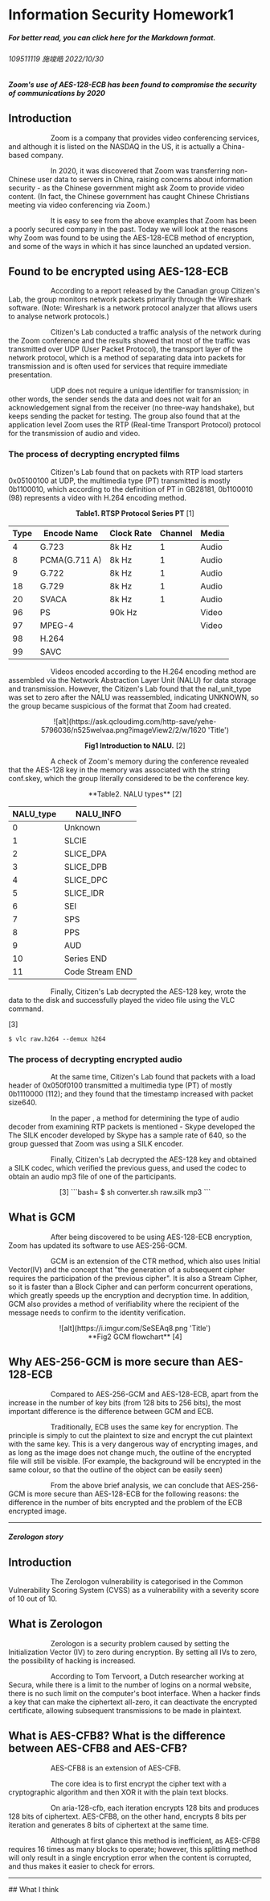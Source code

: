 # Information Security Homework1

##### For better read, you can click here for the Markdown format. 

###### 109511119 施竣皓 2022/10/30

<!--*Zoom 於 2020 年時被發現使用 AES-128-ECB 使得通訊的安全性低落*-->
#### *Zoom's use of AES-128-ECB has been found to compromise the security of communications by 2020*

## Introduction
<!--Zoom是一個提供視訊會議服務的公司，雖然他已經在美國NASDAQ上市，但其實他是一間位於中國的企業。

2020年，有人發現Zoom會把非中國的用戶資料傳到設立在中國的伺服器，這不禁讓人們擔心資訊安全——由於中國的政府可能會要求Zoom提供影像內容。（事實上，中國政府也曾透過Zoom視訊會議，抓到透過視訊會議集會的中國基督教徒。）

從上述的例子中我們不難看出Zoom在過往是一間對資訊安全保護不佳的公司。而今天我們將探討的是，Zoom被發現使用AES-128-ECB方法加密的緣由，以及後面他推出更新版的一些做法。-->
&emsp;&emsp;&emsp;&emsp;&emsp;&emsp;Zoom is a company that provides video conferencing services, and although it is listed on the NASDAQ in the US, it is actually a China-based company.

&emsp;&emsp;&emsp;&emsp;&emsp;&emsp;In 2020, it was discovered that Zoom was transferring non-Chinese user data to servers in China, raising concerns about information security - as the Chinese government might ask Zoom to provide video content. (In fact, the Chinese government has caught Chinese Christians meeting via video conferencing via Zoom.)

&emsp;&emsp;&emsp;&emsp;&emsp;&emsp;It is easy to see from the above examples that Zoom has been a poorly secured company in the past. Today we will look at the reasons why Zoom was found to be using the AES-128-ECB method of encryption, and some of the ways in which it has since launched an updated version.




## Found to be encrypted using AES-128-ECB 

<!--## 如何被發現是採用 AES-128-ECB-->
&emsp;&emsp;&emsp;&emsp;&emsp;&emsp;According to a report released by the Canadian group Citizen's Lab, the group monitors network packets primarily through the Wireshark software. (Note: Wireshark is a network protocol analyzer that allows users to analyse network protocols.)

&emsp;&emsp;&emsp;&emsp;&emsp;&emsp;Citizen's Lab conducted a traffic analysis of the network during the Zoom conference and the results showed that most of the traffic was transmitted over UDP (User Packet Protocol), the transport layer of the network protocol, which is a method of separating data into packets for transmission and is often used for services that require immediate presentation. 

&emsp;&emsp;&emsp;&emsp;&emsp;&emsp;UDP does not require a unique identifier for transmission; in other words, the sender sends the data and does not wait for an acknowledgement signal from the receiver (no three-way handshake), but keeps sending the packet for testing. The group also found that at the application level Zoom uses the RTP (Real-time Transport Protocol) protocol for the transmission of audio and video.

<!--根據加拿大團體“Citizen's Lab”釋出的報告，該團體主要透過Wireshark軟體進監管網路的封包。(註：Wireshark是一個網路協議的分析儀，使用者可以透過這個軟體進行網路協議的分析。)

Citizen's Lab 在Zoom的會議期間，進行了網路的流量分析，結果顯示大多數流量是經過UDP傳輸。UDP（用戶資料包協定）屬於網路協定中的傳輸層，該協定是將資料分隔成封包再傳輸的一種方法，通常用於需要即時呈現的服務。此種方法不需要唯一識別碼就能進行傳輸；換言之發送端送出資料後，不會等待接收端的確認訊號（不進行三向交握），會一直發送封包測試。而同時，該團體也發現在應用層Zoom使用了RTP(Real-time Transport Protocol)協定來傳輸音訊和影片。-->

### The process of decrypting encrypted films
<!--###破解加密影片的過程-->
&emsp;&emsp;&emsp;&emsp;&emsp;&emsp;Citizen's Lab found that on packets with RTP load starters 0x05100100 at UDP, the multimedia type (PT) transmitted is mostly 0b1100010, which according to the definition of PT in GB28181, 0b1100010 (98) represents a video with H.264 encoding method.
<center>


**Table1. RTSP Protocol Series PT**  [1]


| **Type** | **Encode Name** | **Clock Rate** | **Channel** | **Media** | 
|----------|-----------------|----------------|-------------|-----------|
| 4        | G.723           | 8k Hz          | 1           | Audio     |               |      |               |      |               |
| 8        | PCMA(G.711 A)   | 8k Hz          | 1           | Audio     |               |      |               |      |               |
| 9        | G.722           | 8k Hz          | 1           | Audio     |               |      |               |      |               |
| 18       | G.729           | 8k Hz          | 1           | Audio     |               |      |               |      |               |
| 20       | SVACA           | 8k Hz          | 1           | Audio     |               |      |               |      |               |
| 96       | PS              | 90k Hz         |             | Video     |               |      |               |      |               |
| 97       | MPEG-4          |                |             | Video     |               |      |               |      |               |
| 98       | H.264           |                |             |           |               |      |               |      |               |
| 99       | SAVC            |                |             |           |               |      |               |      |               |
</center>


&emsp;&emsp;&emsp;&emsp;&emsp;&emsp;Videos encoded according to the H.264 encoding method are assembled via the Network Abstraction Layer Unit (NALU) for data storage and transmission. However, the Citizen's Lab found that the nal_unit_type was set to zero after the NALU was reassembled, indicating UNKNOWN, so the group became suspicious of the format that Zoom had created.

<div STYLE="page-break-after: always;"></div>

<center>
![alt](https://ask.qcloudimg.com/http-save/yehe-5796036/n525welvaa.png?imageView2/2/w/1620 'Title')

**Fig1 Introduction to NALU.** [2]</center>

&emsp;&emsp;&emsp;&emsp;&emsp;&emsp;A check of Zoom's memory during the conference revealed that the AES-128 key in the memory was associated with the string conf.skey, which the group literally considered to be the conference key.


<center>**Table2. NALU types**  [2]</center>

<center>

| **NALU_type** | **NALU_INFO** |
|-----------|-----------------|
| 0         | Unknown         |
| 1         | SLCIE           |
| 2         | SLICE_DPA       |
| 3         | SLICE_DPB       |
| 4         | SLICE_DPC       |
| 5         | SLICE_IDR       |
| 6         | SEI             |
| 7         | SPS             |
| 8         | PPS             |
| 9         | AUD             |
| 10        | Series END      |
| 11        | Code Stream END |
</center>





&emsp;&emsp;&emsp;&emsp;&emsp;&emsp;Finally, Citizen's Lab decrypted the AES-128 key, wrote the data to the disk and successfully played the video file using the VLC command.

<!--Citizen's Lab在UDP發現了RTP負載開頭為0x05100100的封包上，其傳輸的多媒體型別（PT）大多為0b1100010，根據GB28181中對PT的定義，0b1100010（98）代表的是H.264編碼方法的影片。


table10 RTSP協議系列 PT https://www.gushiciku.cn/pl/ptRK/zh-tw
根據H.264編碼方法的影片會通過Network Abstraction Layer Unit (NALU) 組成，以便進行數據的存儲與傳輸。然而Citizen's Lab在重組NALU後發現其型別值（nal_unit_type）皆被設置為零，表示為UNKNOWN，因此該團體便開始懷疑Zoom所訂製的格式。

fig1 NALU介紹 https://cloud.tencent.com/developer/article/1746993
table1 NALU類型 https://cloud.tencent.com/developer/article/1746993
在會議期間對Zoom記憶體的檢查結果顯示，內存中的AES-128密鑰與字串conf.skey相關，從字面上來說，該團體認為他是會議室金鑰（Conference Key）。

最後，Citizen's Lab透過AES-128金鑰進行解密，將資料寫入磁碟，並用VLC指令成功播放影片檔案。-->

[3] 
```bash=
$ vlc raw.h264 --demux h264
```



### The process of decrypting encrypted audio

<!--###破解加密音訊的過程-->
&emsp;&emsp;&emsp;&emsp;&emsp;&emsp;At the same time, Citizen's Lab found that packets with a load header of 0x050f0100 transmitted a multimedia type (PT) of mostly 0b1110000 (112); and they found that the timestamp increased with packet size640.

&emsp;&emsp;&emsp;&emsp;&emsp;&emsp;In the paper <Fast RTP Detection and Codecs Classifification in Internet Traffiffic>, a method for determining the type of audio decoder from examining RTP packets is mentioned - Skype developed the The SILK encoder developed by Skype has a sample rate of 640, so the group guessed that Zoom was using a SILK encoder.

&emsp;&emsp;&emsp;&emsp;&emsp;&emsp;Finally, Citizen's Lab decrypted the AES-128 key and obtained a SILK codec, which verified the previous guess, and used the codec to obtain an audio mp3 file of one of the participants.

<!--同時，Citizen's Lab發現了負載開頭為0x050f0100的封包上，其傳輸的多媒體型別（PT）大多為0b1110000（112）；並且他們發現時間戳隨著封包增加而增加640。

在<Fast RTP Detection and Codecs Classifification in Internet Traffiffic>這篇論文中，提到了從檢視RTP封包來判斷音訊解碼器型別的方法——Skype開發的SILK編碼器取樣率為640，因此該團體猜測Zoom使用了SILK編碼器。

最後，Citizen's Lab透過AES-128金鑰進行解密，得到了一個SILK的編碼器，驗證了之前的猜想，並透過該編碼器得到一個參與者的音訊mp3檔案。-->


<center>[3]  ```bash=
$ sh converter.sh raw.silk mp3
```</center>

<div STYLE="page-break-after: always;"></div>

## What is GCM
<!--在被發現使用AES-128-ECB加密後，Zoom隨即更新的軟體的加密，採用了AES-256-GCM。那什麼是GCM呢？

GCM則是基於CTR方法做延伸，一樣使用到了Initial Vector(IV)和「後一組的密碼生成需要前一組的密文參與」的概念。同時，他是一個Stream Cipher，因此執行速度比Block Cipher還要快，可以進行併行運算，大大加快加密解密的時間。此外，GCM也提供了可驗證性的方法，信息的接收者需要確認到身份的驗證。-->
&emsp;&emsp;&emsp;&emsp;&emsp;&emsp;After being discovered to be using AES-128-ECB encryption, Zoom has updated its software to use AES-256-GCM.

&emsp;&emsp;&emsp;&emsp;&emsp;&emsp;GCM is an extension of the CTR method, which also uses Initial Vector(IV) and the concept that "the generation of a subsequent cipher requires the participation of the previous cipher". It is also a Stream Cipher, so it is faster than a Block Cipher and can perform concurrent operations, which greatly speeds up the encryption and decryption time. In addition, GCM also provides a method of verifiability where the recipient of the message needs to confirm to the identity verification.


<center> ![alt](https://i.imgur.com/SeSEAq8.png 'Title') </center>
<center>  **Fig2 GCM flowchart**  [4] </center>

## Why AES-256-GCM is more secure than AES-128-ECB
<!--## 為什麼 AES-256-GCM 比 AES-128-ECB 安全-->
&emsp;&emsp;&emsp;&emsp;&emsp;&emsp;Compared to AES-256-GCM and AES-128-ECB, apart from the increase in the number of key bits (from 128 bits to 256 bits), the most important difference is the difference between GCM and ECB.

&emsp;&emsp;&emsp;&emsp;&emsp;&emsp;Traditionally, ECB uses the same key for encryption. The principle is simply to cut the plaintext to size and encrypt the cut plaintext with the same key. This is a very dangerous way of encrypting images, and as long as the image does not change much, the outline of the encrypted file will still be visible. (For example, the background will be encrypted in the same colour, so that the outline of the object can be easily seen)

&emsp;&emsp;&emsp;&emsp;&emsp;&emsp;From the above brief analysis, we can conclude that AES-256-GCM is more secure than AES-128-ECB for the following reasons: the difference in the number of bits encrypted and the problem of the ECB encrypted image.

<!--AES-256-GCM 和 AES-128-ECB相比之下，除了金鑰位元數的提升（從128 bits提升到256 bits），最重要的是GCM和ECB的不同之處。

傳統上的使用的ECB，是使用相同的Key進行加密，其原理只是將明文按照大小進行切割，再用同樣的金鑰加密這些切割好的明文。這種方式的加密對於影像的加密非常危險，只要影像變化不大，加密過後的檔案基本上還是可以看出他的輪廓。（舉個例子，背景會被加密為同一顏色，就能輕易地看出物體的輪廓）

fig3 (a) original (b) ECB (c) 有IV原理的加密模式

通過以上的簡單分析，我們可以得出AES-256-GCM 比 AES-128-ECB 安全的理由：加密位元數的差異 以及 ECB加密影像的問題。-->


***
<div STYLE="page-break-after: always;"></div>

#### *Zerologon story*

## Introduction
&emsp;&emsp;&emsp;&emsp;&emsp;&emsp;The Zerologon vulnerability is categorised in the Common Vulnerability Scoring System (CVSS) as a vulnerability with a severity score of 10 out of 10.
<!--Zerologon 漏洞在 Common Vulnerability Scoring System (CVSS) 的評分被歸類為嚴重性達到滿分 10 分的漏洞。-->

## What is Zerologon
<!--Zerologon 是在加密時候將初始化向量 (Initialization Vector，簡稱 IV) 都設為零，所引發的安全問題。由於將IV都設為零，就導致了被駭客入侵的可能性增加。
根據一位在 Secura 工作的荷蘭研究員 Tom Tervoort 所述，雖然在一般網站上登入的次數是有限制的，但是電腦開機的登入介面卻沒有這樣的限制。當駭客發現一個可以使密文全零的金鑰，就能夠去停用加密的憑證，導致接下來的傳輸都能以明文的方式傳送。-->

&emsp;&emsp;&emsp;&emsp;&emsp;&emsp;Zerologon is a security problem caused by setting the Initialization Vector (IV) to zero during encryption. By setting all IVs to zero, the possibility of hacking is increased.

&emsp;&emsp;&emsp;&emsp;&emsp;&emsp;According to Tom Tervoort, a Dutch researcher working at Secura, while there is a limit to the number of logins on a normal website, there is no such limit on the computer's boot interface. When a hacker finds a key that can make the ciphertext all-zero, it can deactivate the encrypted certificate, allowing subsequent transmissions to be made in plaintext.

<!--## 何謂 AES-CFB8？ AES-CFB8 與課堂上的 AES-CFB 有何差別？-->
## What is AES-CFB8? What is the difference between AES-CFB8 and AES-CFB?
&emsp;&emsp;&emsp;&emsp;&emsp;&emsp;AES-CFB8 is an extension of AES-CFB.

&emsp;&emsp;&emsp;&emsp;&emsp;&emsp;The core idea is to first encrypt the cipher text with a cryptographic algorithm and then XOR it with the plain text blocks.

&emsp;&emsp;&emsp;&emsp;&emsp;&emsp;On aria-128-cfb, each iteration encrypts 128 bits and produces 128 bits of ciphertext. AES-CFB8, on the other hand, encrypts 8 bits per iteration and generates 8 bits of ciphertext at the same time.

&emsp;&emsp;&emsp;&emsp;&emsp;&emsp;Although at first glance this method is inefficient, as AES-CFB8 requires 16 times as many blocks to operate; however, this splitting method will only result in a single encryption error when the content is corrupted, and thus makes it easier to check for errors.

<!--AES-CFB8 是AES-CFB的一種延伸。

課堂上的 AES-CFB 是一種Block Cipher的加密方法，其核心想法是先把密文透過加密演算法加密，再與明文區塊做XOR運算。

在aria-128-cfb上，每一次的迭代會加密128個bits，同時產生128bits的密文。 AES-CFB8則代表每一次的迭代會加密8個bits，同時產生8bits的密文。

雖然乍看之下這樣的方法效率很低，AES-CFB8需要使用16倍的block來操作；然而當內容產生損壞，這樣分割的方法，只會導致一次的加密產生錯誤，因此反而能方便檢查有沒有出現錯誤。-->
***
<div STYLE="page-break-after: always;"></div>
## What I think
<!--這次的作業我覺得最有趣的地方在於理解Citizen's Lab破解的每個過程。為了理解Citizen's Lab報告所說明的一些專業術語，我也去看了很多型態識別碼的文件，也實際看了國外專家透過wireshark抓取封包來分析的一些影片。

我覺得這些東西的編碼與MIPS的編碼有異曲同工之妙，都在於制定好標準後，讓行業人員根據這樣的規範來進行開發。

最後，在上課之後理解了各種專業名詞後，也透過這次的作業開始慢慢看得懂一些跟資訊安全相關的新聞。很期待接下來的課程！
-->
&emsp;&emsp;&emsp;&emsp;&emsp;&emsp;The most interesting part of this assignment for me was to understand the process of the Citizen's Lab crack. In order to understand some of the terminology explained in the Citizen's Lab report, I also went through a lot of documentation on pattern recognition codes and actually watched some videos of foreign experts capturing packets through wireshark to analyse them.

&emsp;&emsp;&emsp;&emsp;&emsp;&emsp;I think the coding of these things is similar to the MIPS coding, in that they are all based on a standard that is developed for industry personnel to follow.

&emsp;&emsp;&emsp;&emsp;&emsp;&emsp;Finally, after understanding the terminology, I started to understand some of the news related to information security through this assignment. 

&emsp;&emsp;&emsp;&emsp;&emsp;&emsp;I am looking forward to the upcoming courses!

## Reference
[1] Reference: GB28181 Document : https://www.gushiciku.cn/pl/ptRK/zh-tw

[2] 音视频压缩：H264码流层次结构和NALU详解：https://ask.qcloudimg.com/http-save/yehe-5796036/n525welvaa.png?imageView2/2/w/1620

[3] Reference:Move Fast and Roll Your Own Crypto A Quick Look at the Confidentiality of Zoom Meetings:https://citizenlab.ca/2020/04/move-fast-roll-your-own-crypto-a-quick-look-at-the-confidentiality-of-zoom-meetings/

[4]  加密演算法要注意的加密模式 : https://ithelp.ithome.com.tw/articles/10249953

